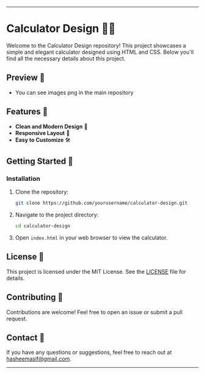 

---

# Calculator Design 🧮✨

Welcome to the Calculator Design repository! This project showcases a simple and elegant calculator designed using HTML and CSS. Below you'll find all the necessary details about this project.

## Preview 📸

 - You can see images png in the main repository

## Features 🌟

- **Clean and Modern Design** 🎨
- **Responsive Layout** 📱
- **Easy to Customize** 🛠️

## Getting Started 🚀

### Installation

1. Clone the repository:
    ```bash
    git clone https://github.com/yourusername/calculator-design.git
    ```
2. Navigate to the project directory:
    ```bash
    cd calculator-design
    ```
3. Open `index.html` in your web browser to view the calculator.

## License 📜

This project is licensed under the MIT License. See the [LICENSE](LICENSE) file for details.

## Contributing 🤝

Contributions are welcome! Feel free to open an issue or submit a pull request.

## Contact 📧

If you have any questions or suggestions, feel free to reach out at [hasheemasif@gmail.com](mailto:hasheemasif@gmail.com).

---
